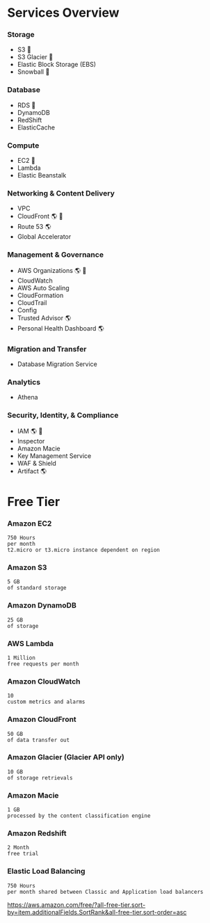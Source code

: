 # Services Overview

### Storage

* S3 :gem:
* S3 Glacier :gem:
* Elastic Block Storage (EBS)
* Snowball :office:

### Database

* RDS :gem:
* DynamoDB
* RedShift
* ElasticCache

### Compute

* EC2 :gem:
* Lambda
* Elastic Beanstalk

### Networking & Content Delivery

* VPC
* CloudFront :earth_americas: :gem:
* Route 53 :earth_americas:
* Global Accelerator

### Management & Governance

* AWS Organizations :earth_americas: :gem:
* CloudWatch
* AWS Auto Scaling
* CloudFormation
* CloudTrail
* Config
* Trusted Advisor :earth_americas:
* Personal Health Dashboard :earth_americas:

### Migration and Transfer

* Database Migration Service

### Analytics

* Athena


### Security, Identity, & Compliance

* IAM :earth_americas: :gem:
* Inspector
* Amazon Macie
* Key Management Service
* WAF & Shield
* Artifact :earth_americas:


# Free Tier

### Amazon EC2
    750 Hours 
    per month
    t2.micro or t3.micro instance dependent on region

### Amazon S3
    5 GB
    of standard storage

### Amazon DynamoDB
    25 GB
    of storage


### AWS Lambda
    1 Million
    free requests per month


### Amazon CloudWatch
    10
    custom metrics and alarms

### Amazon CloudFront
    50 GB
    of data transfer out


### Amazon Glacier (Glacier API only)
    10 GB
    of storage retrievals


### Amazon Macie
    1 GB
    processed by the content classification engine


### Amazon Redshift
    2 Month
    free trial


### Elastic Load Balancing
    750 Hours
    per month shared between Classic and Application load balancers


https://aws.amazon.com/free/?all-free-tier.sort-by=item.additionalFields.SortRank&all-free-tier.sort-order=asc

